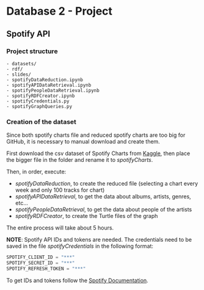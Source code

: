 # Database 2 - Project
## Spotify API

### Project structure

```
- datasets/
- rdf/
- slides/
- spotifyDataReduction.ipynb
- spotifyAPIDataRetrieval.ipynb
- spotifyPeopleDataRetrieval.ipynb
- spotifyRDFCreator.ipynb
- spotifyCredentials.py
- spotifyGraphQueries.py
```

### Creation of the dataset
Since both spotify charts file and reduced spotify charts are too big for GitHub, it is necessary to manual download and create them.

First download the csv dataset of Spotify Charts from [Kaggle](https://www.kaggle.com/pepepython/spotify-huge-database-daily-charts-over-3-years?select=Database+to+calculate+popularity.csv), then place the bigger file in the folder and rename it to  *spotifyCharts*.

Then, in order, execute:
- *spotifyDataReduction*, to create the reduced file (selecting a chart every week and only 100 tracks for chart)
- *spotifyAPIDataRetrieval*, to get the data about albums, artists, genres, etc...
- *spotifyPeopleDataRetrieval*, to get the data about people of the artists
- *spotifyRDFCreator*, to create the Turtle files of the graph

The entire process will take about 5 hours.

**NOTE**: Spotify API IDs and tokens are needed. The credentials need to be saved in the file *spotifyCredentials* in the following format:

```python
SPOTIFY_CLIENT_ID = "***"
SPOTIFY_SECRET_ID = "***"
SPOTIFY_REFRESH_TOKEN = "***"
```

To get IDs and tokens follow the [Spotify Documentation](https://developer.spotify.com/documentation/general/guides/authorization/).